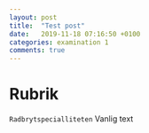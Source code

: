 ```yaml
---
layout: post
title:  "Test post"
date:   2019-11-18 07:16:50 +0100
categories: examination 1
comments: true
---
```

# Rubrik
`Radbrytspecialliteten`
Vanlig text
